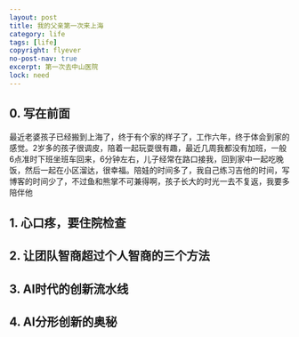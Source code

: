 ```yaml
---
layout: post
title: 我的父亲第一次来上海
category: life
tags: [life]
copyright: flyever
no-post-nav: true
excerpt: 第一次去中山医院
lock: need
---
```


## 0. 写在前面

最近老婆孩子已经搬到上海了，终于有个家的样子了，工作六年，终于体会到家的感觉。2岁多的孩子很调皮，陪着一起玩耍很有趣，最近几周我都没有加班，一般6点准时下班坐班车回来，6分钟左右，儿子经常在路口接我，回到家中一起吃晚饭，然后一起在小区溜达，很幸福。陪娃的时间多了，我自己练习吉他的时间，写博客的时间少了，不过鱼和熊掌不可兼得啊，孩子长大的时光一去不复返，我要多陪伴他

## 1. 心口疼，要住院检查


## 2. 让团队智商超过个人智商的三个方法

## 3. AI时代的创新流水线

## 4. AI分形创新的奥秘
